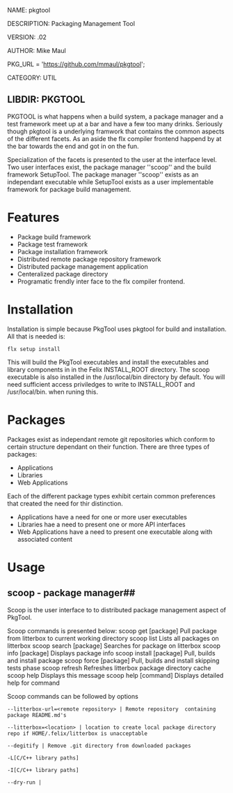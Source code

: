 NAME: pkgtool

DESCRIPTION: Packaging Management Tool

VERSION: .02

AUTHOR:  Mike Maul

PKG_URL = 'https://github.com/mmaul/pkgtool';

CATEGORY: UTIL

LIBDIR: PKGTOOL
-----

PKGTOOL is what happens when a build system, a package manager and a test 
framework meet up at a bar and have a few too many drinks. Seriously though
pkgtool is a underlying framwork that contains the common aspects of the
different facets. As an aside the flx compiler frontend happend by at the bar 
towards the end and got in on the fun.

Specialization of the facets is presented to the user at the interface level.
Two user interfaces exist, the package manager ''scoop'' and the build framework 
SetupTool. The package manager ''scoop'' exists as an independant executable 
while SetupTool exists as a user implementable framework for package build 
management.

Features
=======

* Package build framework
* Package test framework
* Package installation framework
* Distributed remote package repository framework
* Distributed package management application
* Centeralized package directory
* Programatic frendly inter face to the flx compiler frontend.

Installation
============

Installation is simple because PkgTool uses pkgtool for build and installation.
All that is needed is:

    flx setup install

This will build the PkgTool executables and install the executables and library
components in in the Felix INSTALL_ROOT directory. The scoop executable is also
installed in the /usr/local/bin directory by default.  You will need sufficient access priviledges to write to INSTALL_ROOT and /usr/local/bin.
when runing this.

Packages
========
Packages exist as independant remote git repositories which conform to certain 
structure dependant on their function. There are three types of packages:

* Applications
* Libraries
* Web Applications

Each of the different package types exhibit certain common preferences that 
created the need for thir distinction.

* Applications have a need for one or more user executables
* Libraries hae a need to present one or more API interfaces
* Web Applications have a need to present one executable along with associated content

Usage
=====
## scoop - package manager## 
Scoop is the user interface to to distributed package management aspect of
PkgTool.  

Scoop commands is presented below:
    scoop get     [package]  Pull package from litterbox to current working directory
    scoop list               Lists all packages on litterbox
    scoop search  [package]  Searches for package on litterbox
    scoop info    [package]  Displays package info
    scoop install [package]  Pull, builds and install package
    scoop force   [package]  Pull, builds and install skipping tests phase
    scoop refresh            Refreshes litterbox package directory cache
    scoop help               Displays this message
    scoop help    [command]  Displays detailed help for command

Scoop commands can be followed by options

    --litterbox-url=<remote repository> | Remote repository  containing package README.md's

    --litterbox=<location> | location to create local package directory repo if HOME/.felix/litterbox is unacceptable

    --degitify | Remove .git directory from downloaded packages
    
    -L[C/C++ library paths]

    -I[C/C++ library paths]

    --dry-run |





